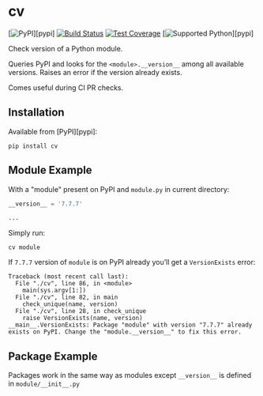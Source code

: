 # cv
[![PyPI](https://img.shields.io/pypi/v/cv)][pypi]
[![Build Status](https://img.shields.io/azure-devops/build/misha-drachuk/cv/8)](https://dev.azure.com/misha-drachuk/cv/_build/latest?definitionId=8&branchName=master)
[![Test Coverage](https://img.shields.io/coveralls/github/mdrachuk/cv/master)](https://coveralls.io/github/mdrachuk/cv)
[![Supported Python](https://img.shields.io/pypi/pyversions/cv)][pypi]

Check version of a Python module.

Queries PyPI and looks for the `<module>.__version__` among all available versions.
Raises an error if the version already exists.

Comes useful during CI PR checks.

## Installation
Available from [PyPI][pypi]:
```shell
pip install cv
```

## Module Example
With a "module" present on PyPI and `module.py` in current directory:
```python
__version__ = '7.7.7'

...
```

Simply run:
```shell
cv module
```

If `7.7.7` version of `module` is on PyPI already you’ll get a `VersionExists` error:
```plain
Traceback (most recent call last):
  File "./cv", line 86, in <module>
    main(sys.argv[1:])
  File "./cv", line 82, in main
    check_unique(name, version)
  File "./cv", line 28, in check_unique
    raise VersionExists(name, version)
__main__.VersionExists: Package "module" with version "7.7.7" already exists on PyPI. Change the "module.__version__" to fix this error.
```

## Package Example
Packages work in the same way as modules except `__version__` is defined in `module/__init__.py`
